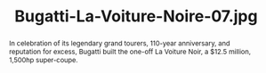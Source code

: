 ---
category: news
title: 7 Reasons Why the Bugatti La Voiture Noir Is the World’s Most Expensive New Car
abstract: In celebration of its legendary grand tourers, 110-year anniversary, and reputation for excess, Bugatti built the one-off La Voiture Noir, a $12.5 million, 1,500hp super-coupe.
publishedDateTime: 2019-03-05T08:10:05Z
sourceUrl: https://www.msn.com/en-us/autos/videos/7-reasons-why-the-bugatti-la-voiture-noir-is-the-world-s-most-expensive-new-car/vi-BBUrY8K?
type: video

provider:
  name: Motor Trend
  id: V_AA8DRt_global
tags:
  - Autos

images: 
    - url: https://img-s-msn-com.akamaized.net/tenant/amp/entityid/BBUs0LN.img
width: 1360
height: 765
quality: 89
title: Bugatti-La-Voiture-Noire-07.jpg
attribution: 
focalRegion:
  x1: 666
  x2: 666
  y1: 383
  y2: 383

---